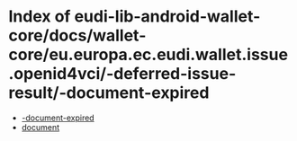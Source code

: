 # Index of eudi-lib-android-wallet-core/docs/wallet-core/eu.europa.ec.eudi.wallet.issue.openid4vci/-deferred-issue-result/-document-expired

- [-document-expired](/eudi-lib-android-wallet-core/docs/wallet-core/eu.europa.ec.eudi.wallet.issue.openid4vci/-deferred-issue-result/-document-expired/-document-expired/)
- [document](/eudi-lib-android-wallet-core/docs/wallet-core/eu.europa.ec.eudi.wallet.issue.openid4vci/-deferred-issue-result/-document-expired/document/)